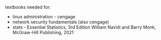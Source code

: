 textbooks needed for:
- linux administration - cengage
- network security fundamentals (also cengage)
- stats - Essential Statistics, 3rd Edition William Navidi and Barry Monk, McGraw-Hill Publishing, 2021